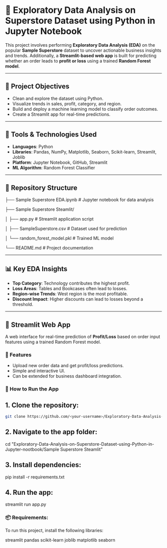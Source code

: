 # 🧪 Exploratory Data Analysis on Superstore Dataset using Python in Jupyter Notebook

This project involves performing **Exploratory Data Analysis (EDA)** on the popular **Sample Superstore** dataset to uncover actionable business insights and trends. Additionally, a **Streamlit-based web app** is built for predicting whether an order leads to **profit or loss** using a trained **Random Forest model**.

---

## 📌 Project Objectives

- Clean and explore the dataset using Python.
- Visualize trends in sales, profit, category, and region.
- Build and deploy a machine learning model to classify order outcomes.
- Create a Streamlit app for real-time predictions.

---

## 🧰 Tools & Technologies Used

- **Languages**: Python
- **Libraries**: Pandas, NumPy, Matplotlib, Seaborn, Scikit-learn, Streamlit, Joblib
- **Platform**: Jupyter Notebook, GitHub, Streamlit
- **ML Algorithm**: Random Forest Classifier

---

## 📁 Repository Structure

├── Sample Superstore EDA.ipynb # Jupyter notebook for data analysis

├── Sample Superstore Steamlit/

│ ├── app.py # Streamlit application script

│ ├── SampleSuperstore.csv # Dataset used for prediction

│ └── random_forest_model.pkl # Trained ML model

└── README.md # Project documentation


---

## 📊 Key EDA Insights

- **Top Category**: Technology contributes the highest profit.
- **Loss Areas**: Tables and Bookcases often lead to losses.
- **Region-wise Trends**: West region is the most profitable.
- **Discount Impact**: Higher discounts can lead to losses beyond a threshold.

---

## 🚀 Streamlit Web App

A web interface for real-time prediction of **Profit/Loss** based on order input features using a trained Random Forest model.

### 🔮 Features

- Upload new order data and get profit/loss predictions.
- Simple and interactive UI.
- Can be extended for business dashboard integration.

### 🏃 How to Run the App

## 1. Clone the repository:
   ```bash
   git clone https://github.com/<your-username>/Exploratory-Data-Analysis-on-Superstore-Dataset-using-Python-in-Jupyter-nootbook.git
```

## 2. Navigate to the app folder:

   cd "Exploratory-Data-Analysis-on-Superstore-Dataset-using-Python-in-Jupyter-nootbook/Sample Superstore Steamlit"

## 3. Install dependencies:

   pip install -r requirements.txt

## 4. Run the app:

   streamlit run app.py


### 📦 Requirements:
To run this project, install the following libraries:

streamlit
pandas
scikit-learn
joblib
matplotlib
seaborn
